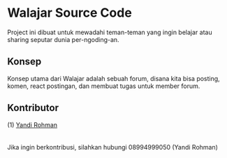 # Walajar Source Code
Project ini dibuat untuk mewadahi teman-teman yang ingin belajar atau sharing seputar dunia per-ngoding-an.

## Konsep
Konsep utama dari Walajar adalah sebuah forum, disana kita bisa posting, komen, react postingan, dan membuat tugas untuk member forum.

## Kontributor

(1) [Yandi Rohman](https://github.com/yandyrohman)<br/>
<br/>
<br/>
Jika ingin berkontribusi, silahkan hubungi 08994999050 (Yandi Rohman)

